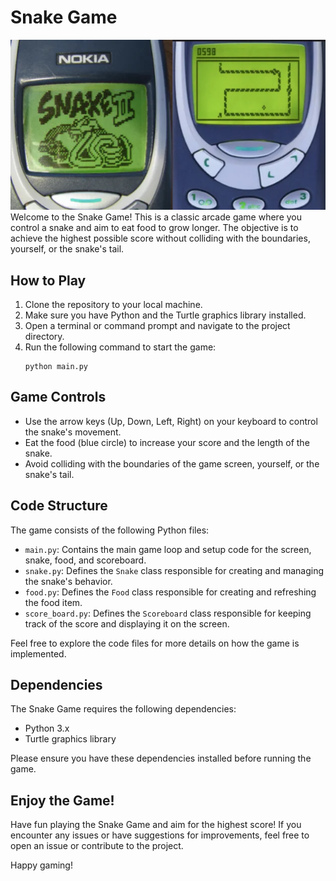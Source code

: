 # Snake Game

![image](img/img.webp)
Welcome to the Snake Game! This is a classic arcade game where you control a snake and aim to eat food to grow longer. The objective is to achieve the highest possible score without colliding with the boundaries, yourself, or the snake's tail.

## How to Play

1. Clone the repository to your local machine.
2. Make sure you have Python and the Turtle graphics library installed.
3. Open a terminal or command prompt and navigate to the project directory.
4. Run the following command to start the game:
   ```
   python main.py
   ```

## Game Controls

- Use the arrow keys (Up, Down, Left, Right) on your keyboard to control the snake's movement.
- Eat the food (blue circle) to increase your score and the length of the snake.
- Avoid colliding with the boundaries of the game screen, yourself, or the snake's tail.

## Code Structure

The game consists of the following Python files:

- `main.py`: Contains the main game loop and setup code for the screen, snake, food, and scoreboard.
- `snake.py`: Defines the `Snake` class responsible for creating and managing the snake's behavior.
- `food.py`: Defines the `Food` class responsible for creating and refreshing the food item.
- `score_board.py`: Defines the `Scoreboard` class responsible for keeping track of the score and displaying it on the screen.

Feel free to explore the code files for more details on how the game is implemented.

## Dependencies

The Snake Game requires the following dependencies:

- Python 3.x
- Turtle graphics library

Please ensure you have these dependencies installed before running the game.

## Enjoy the Game!

Have fun playing the Snake Game and aim for the highest score! If you encounter any issues or have suggestions for improvements, feel free to open an issue or contribute to the project.

Happy gaming!
